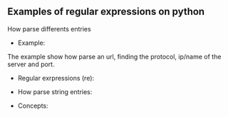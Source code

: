 Examples of regular expressions on python
-----------------------------------------
How parse differents entries

* Example:
 
The example show how parse an url, finding the protocol, ip/name of the server and port. 

* Regular exrpressions (re):

* How parse string entries:
 
* Concepts:
